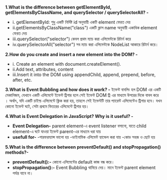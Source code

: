 
**1.What is the difference between getElementById, getElementsByClassName, and querySelector / querySelectorAll? -**
  - i. getElementById:  শুধু একটি নির্দিষ্ট id  অনুযায়ী একটি element ফেরত দেয় 
  - ii.getElementsByClassName("class") একটি ক্লাস name অনুযায়ী একাধিক element  ফেরত দেয় 
  - iii.querySelector("selector")  কেবল প্রথম ম্যাচ করা এলিমেন্টকে রিটার্ন করে
  - iv.querySelectorAll("selector")  সব ম্যাচ করা এলিমেন্টকে NodeList আকারে রিটার্ন করে।
 
 **2.How do you create and insert a new element into the DOM? -**
- i. Create an element with document.createElement().
- ii.Add text, attributes, content
- iii.Insert it into the DOM using appendChild, append, prepend, before, after, etc.

 **3.What is Event Bubbling and how does it work? -**
ইভেন্ট বাবলিং হল DOM  এর একটি মেকানিজম, যেখানে একটি এলিমেন্টে ইভেন্ট ট্রিগার হলে সেই ইভেন্ট DOM ট্রি এর মাধ্যমে উপরের দিকে বাবল করে । অর্থাৎ, যদি একটি চাইল্ড এলিমেন্টে ক্লিক করা হয়, তাহলে সেই ইভেন্টটি তার প্যারেন্ট এলিমেন্টেও ট্রিগার হবে।
যখন কোনো ইভেন্ট  ঘটে, সেটা প্রথমে ভিতরের এলিমেন্টে  ট্রিগার হয়।

 **4.What is Event Delegation in JavaScript? Why is it useful? -**
- **Event Delegation-**  parent element-এ event listener বসানো, যাতে child element-এ ঘটে যাওয়া ইভেন্ট parent-এর মাধ্যমে ধরা যায়
- **usefull for-**
-পারফরম্যান্স ভালো হয়
-ডাইনামিক এলিমেন্ট হ্যান্ডেল করা যায়
-কোড সহজ ও ছোট হয়


**5.What is the difference between preventDefault() and stopPropagation() methods?-**
- **preventDefault():-**
 কোনো এলিমেন্টের default কাজ বন্ধ করে।
- **stopPropagation():-**
Event Bubbling থামিয়ে দেয়। মানে ইভেন্ট parent element পর্যন্ত যাবে না।

